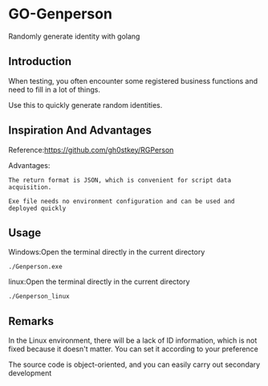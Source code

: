 # GO-Genperson
Randomly generate identity with golang

## Introduction
When testing, you often encounter some registered business functions and need to fill in a lot of things. 

Use this to quickly generate random identities.

## Inspiration And Advantages
Reference:https://github.com/gh0stkey/RGPerson

Advantages:
```
The return format is JSON, which is convenient for script data acquisition.

Exe file needs no environment configuration and can be used and deployed quickly
```

## Usage

Windows:Open the terminal directly in the current directory
```
./Genperson.exe
```

linux:Open the terminal directly in the current directory
```
./Genperson_linux
```
## Remarks

In the Linux environment, there will be a lack of ID information, which is not fixed because it doesn't matter. You can set it according to your preference

The source code is object-oriented, and you can easily carry out secondary development